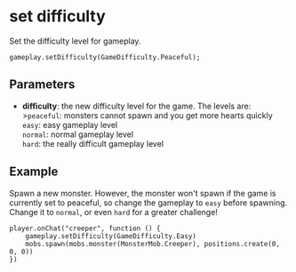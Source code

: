 # set difficulty

Set the difficulty level for gameplay.

```sig
gameplay.setDifficulty(GameDifficulty.Peaceful);
```

## Parameters

* **difficulty**: the new difficulty level for the game. The levels are: >`peaceful`: monsters cannot spawn and you get more hearts quickly  
    `easy`: easy gameplay level  
    `normal`: normal gameplay level  
    `hard`: the really difficult gameplay level  
    

## Example

Spawn a new monster. However, the monster won't spawn if the game is currently set to peaceful, so change the gameplay to `easy` before spawning. Change it to `normal`, or even `hard` for a greater challenge!

```blocks
player.onChat("creeper", function () {
    gameplay.setDifficulty(GameDifficulty.Easy)
    mobs.spawn(mobs.monster(MonsterMob.Creeper), positions.create(0, 0, 0))
})
```